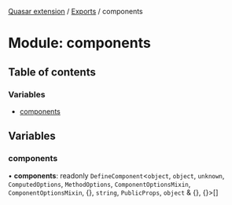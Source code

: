 [Quasar extension](../index.md) / [Exports](../modules.md) / components

# Module: components

## Table of contents

### Variables

- [components](components.md#components)

## Variables

### components

• **components**: readonly `DefineComponent`<`object`, `object`, `unknown`, `ComputedOptions`, `MethodOptions`, `ComponentOptionsMixin`, `ComponentOptionsMixin`, {}, `string`, `PublicProps`, `object` & {}, {}\>[]
